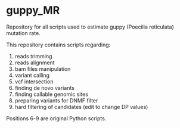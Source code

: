 # guppy_MR
Repository for all scripts used to estimate guppy (Poecilia reticulata) mutation rate.

This repository contains scripts regarding:
1) reads trimming
2) reads alignment
3) bam files manipulation
4) variant calling
5) vcf intersection
6) finding de novo variants
7) finding callable genomic sites
8) preparing variants for DNMF filter
9) hard filtering of candidates (edit to change DP values)

Positions 6-9 are original Python scripts.
